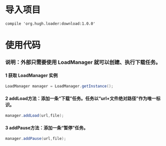 # 导入项目
	compile 'org.hugh.loader:download:1.0.0'

# 使用代码
### 说明：外部只需要使用 LoadManager 就可以创建、执行下载任务。
#### 1  获取 LoadManager 实例
```java
LoadManager manager = LoadManager.getInstance();
```
#### 2  addLoad方法：添加一条“下载”任务。任务以“url+文件绝对路径”作为唯一标识。
```java
manager.addLoad(url,file);
```
#### 3  addPause方法：添加一条“暂停”任务。
```java
manager.addPause(url,file);
```
